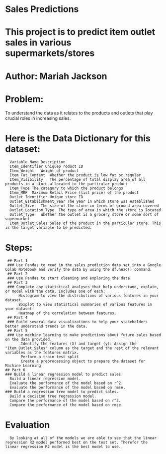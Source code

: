 # Sales Predictions
# This project is to predict item outlet sales in various supermarkets/stores
# Author: Mariah Jackson
# Problem: 
 To understand the data as it relates to the products and outlets that play crucial roles in increasing sales.

# Here is the Data Dictionary for this dataset:

      Variable Name Description
      Item_Identifier Uniquep roduct ID
      Item_Weight	Weight of product
      Item_Fat_Content	Whether the product is low fat or regular
      Item_Visibility	The percentage of total display area of all products in a store allocated to the particular product
      Item_Type	The category to which the product belongs
      Item_MRP	Maximum Retail Price (list price) of the product
      Outlet_Identifier	Unique store ID
      Outlet_Establishment_Year	The year in which store was established
      Outlet_Size	The size of the store in terms of ground area covered
      Outlet_Location_Type	The type of area in which the store is located
      Outlet_Type	Whether the outlet is a grocery store or some sort of supermarket
      Item_Outlet_Sales	Sales of the product in the particular store. This is the target variable to be predicted.
   
   # Steps: 
     ## Part 1
     ### Use Pandas to read in the sales prediction data set into a Google Colab Notebook and verify the data by using the df.head() command.
     ## Part 2
     ### Use Pandas to start cleaning and exploring the data.
     ## Part 3
     ### Complete any statistical analyses that help understand, explain, or model with the data. Includes one of each:
          Histogram to view the distributions of various features in your dataset.
          Boxplot to view statistical summaries of various features in your dataset.
          Heatmap of the correlation between features.
     ## Part 4
     ### Build several data visualizations to help your stakeholders better understand trends in the data.
     ## Part 5
     ### Use machine learning to make predictions about future sales based on the data provided.
           Identify the features (X) and target (y): Assign the "Item_Outlet_Sales" column as the target and the rest of the relevant variables as the features matrix. 
           Perform a train test split 
           Create a preprocessing object to prepare the dataset for Machine Learning
    ## Part 6
    ### Build a linear regression model to predict sales.
      Build a linear regression model.
      Evaluate the performance of the model based on r^2.
      Evaluate the performance of the model based on rmse.
    ### Build a regression tree model to predict sales.
      Build a decision tree regression model.
      Compare the performance of the model based on r^2.
      Compare the performance of the model based on rmse.
   
  
    
  # Evaluation
      By looking at all of the models we are able to see that the linear regression R2 model performed best on the test set. Therefor the linear regression R2 model is the best model to use..
      
   
      
      
        
